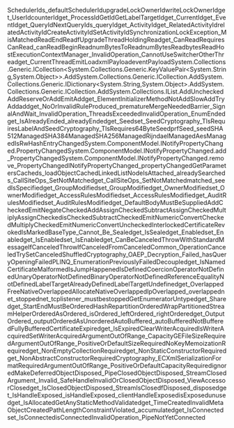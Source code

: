 SchedulerId s_defaultSchedulerId upgradeLockOwnerId writeLockOwnerId get_UserId counterId get_ProcessId GetId GetLabelTargetId get_CurrentId get_EventId get_QueryId NextQueryId s_queryId get_ActivityId get_RelatedActivityId relatedActivityId CreateActivityId SetActivityId SynchronizationLockException_MisMatchedRead EndRead fUpgradeThreadHoldingRead get_CanRead RequiresCanRead _canRead BeginRead numBytesToRead numBytesRead bytesRead HostExecutionContextManager_InvalidOperation_CannotUseSwitcherOtherThread get_CurrentThread EmitLoad xmlPayload eventPayload System.Collections.Generic.ICollection<System.Collections.Generic.KeyValuePair<System.String,System.Object>>.Add System.Collections.Generic.ICollection<T>.Add System.Collections.Generic.IDictionary<System.String,System.Object>.Add System.Collections.Generic.ICollection<TElement>.Add System.Collections.IList.Add UncheckedAdd ReserveOrAdd EmitAdd get_ElementInitializerMethodNotAdd SlowAdd TryAdd add get_NoOrInvalidRuleProduced _prematureMergeNeeded Barrier_SignalAndWait_InvalidOperation_ThreadsExceeded InvalidOperation_EnumEnded get_IsAlreadyEnded _alreadyEnded get_Seed set_Seed Cryptography_TlsRequiresLabelAndSeed Cryptography_TlsRequires64ByteSeed prfSeed _seed SHA512Managed SHA384Managed SHA256Managed RijndaelManaged AesManaged IsRwHashEntryChanged System.ComponentModel.INotifyPropertyChanged.PropertyChanged System.ComponentModel.INotifyPropertyChanged.add_PropertyChanged System.ComponentModel.INotifyPropertyChanged.remove_PropertyChanged INotifyPropertyChanged _propertyChanged GetParametersCached s_loadObjectCached LinkedListNodeIsAttached _alreadySearched s_CallSiteOps_SetNotMatched get_CallSiteOps_SetNotMatched matched _seedIsSpecified get_GroupModified set_GroupModified get_OwnerModified set_OwnerModified get_AccessRulesModified set_AccessRulesModified get_AuditRulesModified set_AuditRulesModified get_DefaultBodyMustBeSupplied AddChecked EmitNegateChecked AddAssignChecked SubtractAssignChecked MultiplyAssignChecked isChecked SubtractChecked EmitNumericConvertChecked MultiplyChecked EmitNumericConvertUnchecked Interlocked CertificateRevoked IsMarked BaseType_Cannot_Be_Sealed get_IsSealed get_Enabled set_Enabled get_IsEnabled set_IsEnabled get_CanBeCanceled ThrowWithStandardMessageIfCanceled ThrowIfCanceled FromCanceled Common_OperationCanceled TrySetCanceled Shuffled Cryptography_OAEP_Decryption_Failed _hasQueryOpeningFailed PLINQ_EnumerationPreviouslyFailed Decoupled get_IsNamed CertificateMalformed IsJumpHappened IsDefined CoercionOperatorNotDefined UnaryOperatorNotDefined BinaryOperatorNotDefined ReferenceEqualityNotDefined LabelTargetAlreadyDefined LabelTargetUndefined get_Overlapped FreeNativeOverlapped AllocateNativeOverlapped lpOverlapped _overlapped net_stopped net_tcplistener_mustbestopped GetEnumeratorUntyped get_Shared get_StartEndMustBeOrdered HashRepartitionOrdered WrapPartitionedStreamHelperOrdered AsOrdered _isOrdered _leftOrdered _rightOrdered get_OutputOrdered _outputOrdered AsUnordered AutoBuffered _autoBuffered NotBuffered FullyBuffered CertificateExpired get_IsExpired ClearWriterAcquired IsWriterAcquired SetWriterAcquired ArgumentOutOfRange_CapacityGEFileSizeRequired ArgumentOutOfRange_PositiveOrDefaultSizeRequired NoKeyMemoizationRequired get_NonEmptyCollectionRequired get_NonStaticConstructorRequired get_NonAbstractConstructorRequired Cryptography_ECXmlSerializationFormatRequired ArgumentOutOfRange_PositiveOrDefaultCapacityRequired ignored MakeDeferred ObjectDisposed_PipeClosed ObjectDisposed_StreamClosed Argument_Invalid_SafeHandleInvalidOrClosed ObjectDisposed_ViewAccessorClosed get_IsClosed ObjectDisposed_StreamIsClosed fDisposed _disposed get_IsHandleExposed _isHandleExposed _clientHandleExposed isExposed unused get_IsAllocated GetAnyStaticMethodValidated get_TimeCreated InvalidMetaObjectCreated PathLengthConstraintViolated _accumulated get_IsConnected set_IsConnected isConnected InvalidOperation_PipeNotYetConnected